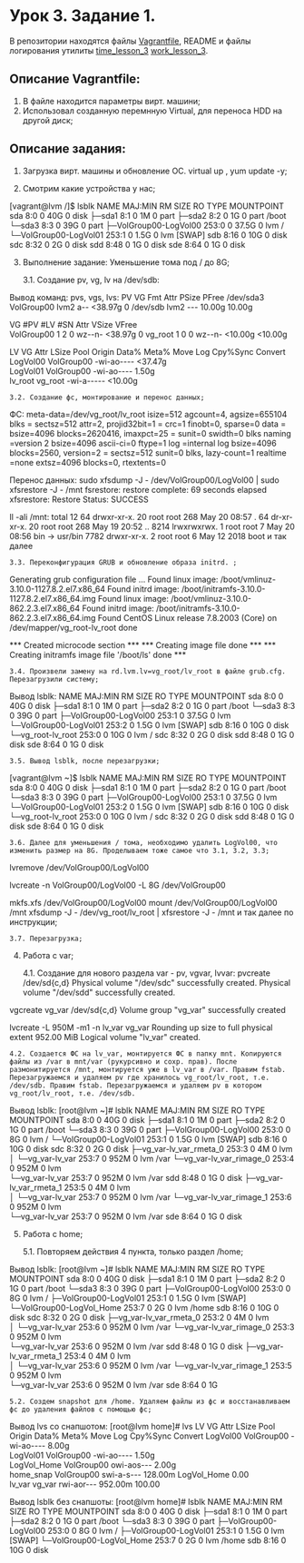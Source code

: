 # Урок 3. Задание 1.
В репозитории находятся файлы [Vagrantfile](Vagrantfile), README и файлы логирования утилиты [time_lesson_3](time_lesson_3) [work_lesson_3](work_lesson_3).

## Описание Vagrantfile:
1. В файле находится параметры вирт. машини;
2. Использовал созданную перемнную Virtual, для переноса HDD на другой диск;

## Описание задания:
1. Загрузка вирт. машины и обновление  ОС. virtual up , yum update -y;

2. Смотрим какие устройства у нас;

[vagrant@lvm /]$ lsblk
NAME                    MAJ:MIN RM  SIZE RO TYPE MOUNTPOINT
sda                       8:0    0   40G  0 disk 
├─sda1                    8:1    0    1M  0 part 
├─sda2                    8:2    0    1G  0 part /boot
└─sda3                    8:3    0   39G  0 part 
  ├─VolGroup00-LogVol00 253:0    0 37.5G  0 lvm  /
  └─VolGroup00-LogVol01 253:1    0  1.5G  0 lvm  [SWAP]
sdb                       8:16   0   10G  0 disk 
sdc                       8:32   0    2G  0 disk 
sdd                       8:48   0    1G  0 disk 
sde                       8:64   0    1G  0 disk

3. Выполнение задание: Уменьшение тома под / до 8G;

	3.1. Создание pv, vg, lv на /dev/sdb:

Вывод команд: pvs, vgs, lvs:
PV         VG         Fmt  Attr PSize   PFree 
  /dev/sda3  VolGroup00 lvm2 a--  <38.97g     0 
  /dev/sdb              lvm2 ---   10.00g 10.00g

VG         #PV #LV #SN Attr   VSize   VFree  
  VolGroup00   1   2   0 wz--n- <38.97g      0 
  vg_root      1   0   0 wz--n- <10.00g <10.00g

LV       VG         Attr       LSize   Pool Origin Data%  Meta%  Move Log Cpy%Sync Convert
  LogVol00 VolGroup00 -wi-ao---- <37.47g                                                    
  LogVol01 VolGroup00 -wi-ao----   1.50g                                                    
  lv_root  vg_root    -wi-a----- <10.00g   
	
	3.2. Создание фс, монтирование и перенос данных;

ФС:
meta-data=/dev/vg_root/lv_root   isize=512    agcount=4, agsize=655104 blks
         =                       sectsz=512   attr=2, projid32bit=1
         =                       crc=1        finobt=0, sparse=0
data     =                       bsize=4096   blocks=2620416, imaxpct=25
         =                       sunit=0      swidth=0 blks
naming   =version 2              bsize=4096   ascii-ci=0 ftype=1
log      =internal log           bsize=4096   blocks=2560, version=2
         =                       sectsz=512   sunit=0 blks, lazy-count=1
realtime =none                   extsz=4096   blocks=0, rtextents=0


Перенос данных:
sudo xfsdump -J - /dev/VolGroup00/LogVol00 | sudo xfsrestore -J - /mnt
fsrestore: restore complete: 69 seconds elapsed
xfsrestore: Restore Status: SUCCESS

ll -ali /mnt:
total 12
      64 drwxr-xr-x. 20 root root  268 May 20 08:57 .
      64 dr-xr-xr-x. 20 root root  268 May 19 20:52 ..
    8214 lrwxrwxrwx.  1 root root    7 May 20 08:56 bin -> usr/bin
    7782 drwxr-xr-x.  2 root root    6 May 12  2018 boot
и так далее

	3.3. Переконфигурация GRUB и обновление образа initrd. ;

Generating grub configuration file ...
Found linux image: /boot/vmlinuz-3.10.0-1127.8.2.el7.x86_64
Found initrd image: /boot/initramfs-3.10.0-1127.8.2.el7.x86_64.img
Found linux image: /boot/vmlinuz-3.10.0-862.2.3.el7.x86_64
Found initrd image: /boot/initramfs-3.10.0-862.2.3.el7.x86_64.img
Found CentOS Linux release 7.8.2003 (Core) on /dev/mapper/vg_root-lv_root
done

*** Created microcode section ***
*** Creating image file done ***
*** Creating initramfs image file '/boot/ls' done ***

	3.4. Произвели замену на rd.lvm.lv=vg_root/lv_root в файле grub.cfg. Перезагрузили систему;

Вывод lsblk:
NAME                    MAJ:MIN RM  SIZE RO TYPE MOUNTPOINT
sda                       8:0    0   40G  0 disk 
├─sda1                    8:1    0    1M  0 part 
├─sda2                    8:2    0    1G  0 part /boot
└─sda3                    8:3    0   39G  0 part 
  ├─VolGroup00-LogVol00 253:1    0 37.5G  0 lvm  
  └─VolGroup00-LogVol01 253:2    0  1.5G  0 lvm  [SWAP]
sdb                       8:16   0   10G  0 disk 
└─vg_root-lv_root       253:0    0   10G  0 lvm  /
sdc                       8:32   0    2G  0 disk 
sdd                       8:48   0    1G  0 disk 
sde                       8:64   0    1G  0 disk 

	3.5. Вывод lsblk, после перезагрузки;

[vagrant@lvm ~]$ lsblk
NAME                    MAJ:MIN RM  SIZE RO TYPE MOUNTPOINT
sda                       8:0    0   40G  0 disk 
├─sda1                    8:1    0    1M  0 part 
├─sda2                    8:2    0    1G  0 part /boot
└─sda3                    8:3    0   39G  0 part 
  ├─VolGroup00-LogVol00 253:1    0 37.5G  0 lvm  
  └─VolGroup00-LogVol01 253:2    0  1.5G  0 lvm  [SWAP]
sdb                       8:16   0   10G  0 disk 
└─vg_root-lv_root       253:0    0   10G  0 lvm  /
sdc                       8:32   0    2G  0 disk 
sdd                       8:48   0    1G  0 disk 
sde                       8:64   0    1G  0 disk 

	3.6. Далее для уменьшения / тома, необходимо удалить LogVol00, что изменить размер на 8G. Проделываем тоже самое что 3.1, 3.2, 3.3;

lvremove /dev/VolGroup00/LogVol00

lvcreate -n VolGroup00/LogVol00 -L 8G /dev/VolGroup00

mkfs.xfs /dev/VolGroup00/LogVol00
mount /dev/VolGroup00/LogVol00 /mnt
xfsdump -J - /dev/vg_root/lv_root | xfsrestore -J - /mnt
и так далее по инструкции;

	3.7. Перезагрузка;

4. Работа с var;

	4.1. Создание для нового раздела var -  pv, vgvar, lvvar:
pvcreate /dev/sd{c,d}
Physical volume "/dev/sdc" successfully created.
Physical volume "/dev/sdd" successfully created.

vgcreate vg_var /dev/sd{c,d}
Volume group "vg_var" successfully created

lvcreate -L 950M -m1 -n lv_var vg_var
Rounding up size to full physical extent 952.00 MiB
Logical volume "lv_var" created.

	4.2. Создается ФС на lv_var, монтируется ФС в папку mnt. Копируются файлы из /var в mnt/var (рукурсивно и сохр. прав). После размонитируется /mnt, монтируется уже в lv_var в /var. Правим fstab. Перезагружаемся и удаляем pv где хранилось vg_root/lv_root, т.е. /dev/sdb. Правим fstab. Перезагружаемся и удаляем pv в котором  vg_root/lv_root, т.е. /dev/sdb.

Вывод lsblk:
[root@lvm ~]# lsblk
NAME                     MAJ:MIN RM  SIZE RO TYPE MOUNTPOINT
sda                        8:0    0   40G  0 disk 
├─sda1                     8:1    0    1M  0 part 
├─sda2                     8:2    0    1G  0 part /boot
└─sda3                     8:3    0   39G  0 part 
  ├─VolGroup00-LogVol00  253:0    0    8G  0 lvm  /
  └─VolGroup00-LogVol01  253:1    0  1.5G  0 lvm  [SWAP]
sdb                        8:16   0   10G  0 disk 
sdc                        8:32   0    2G  0 disk 
├─vg_var-lv_var_rmeta_0  253:3    0    4M  0 lvm  
│ └─vg_var-lv_var        253:7    0  952M  0 lvm  /var
└─vg_var-lv_var_rimage_0 253:4    0  952M  0 lvm  
  └─vg_var-lv_var        253:7    0  952M  0 lvm  /var
sdd                        8:48   0    1G  0 disk 
├─vg_var-lv_var_rmeta_1  253:5    0    4M  0 lvm  
│ └─vg_var-lv_var        253:7    0  952M  0 lvm  /var
└─vg_var-lv_var_rimage_1 253:6    0  952M  0 lvm  
  └─vg_var-lv_var        253:7    0  952M  0 lvm  /var
sde                        8:64   0    1G  0 disk 

5. Работа с home;

	5.1. Повторяем действия 4 пункта, только раздел /home;

Вывод lsblk:
[root@lvm ~]# lsblk
NAME                       MAJ:MIN RM  SIZE RO TYPE MOUNTPOINT
sda                          8:0    0   40G  0 disk 
├─sda1                       8:1    0    1M  0 part 
├─sda2                       8:2    0    1G  0 part /boot
└─sda3                       8:3    0   39G  0 part 
  ├─VolGroup00-LogVol00    253:0    0    8G  0 lvm  /
  ├─VolGroup00-LogVol01    253:1    0  1.5G  0 lvm  [SWAP]
  └─VolGroup00-LogVol_Home 253:7    0    2G  0 lvm  /home
sdb                          8:16   0   10G  0 disk 
sdc                          8:32   0    2G  0 disk 
├─vg_var-lv_var_rmeta_0    253:2    0    4M  0 lvm  
│ └─vg_var-lv_var          253:6    0  952M  0 lvm  /var
└─vg_var-lv_var_rimage_0   253:3    0  952M  0 lvm  
  └─vg_var-lv_var          253:6    0  952M  0 lvm  /var
sdd                          8:48   0    1G  0 disk 
├─vg_var-lv_var_rmeta_1    253:4    0    4M  0 lvm  
│ └─vg_var-lv_var          253:6    0  952M  0 lvm  /var
└─vg_var-lv_var_rimage_1   253:5    0  952M  0 lvm  
  └─vg_var-lv_var          253:6    0  952M  0 lvm  /var
sde                          8:64   0    1G

	5.2. Создем snapshot для /home. Удаляем файлы из фс и восстанавливаем фс до удаления файлов с помощью фс;

Вывод lvs со снапшотом:
[root@lvm home]# lvs
  LV          VG         Attr       LSize   Pool Origin      Data%  Meta%  Move Log Cpy%Sync Convert
  LogVol00    VolGroup00 -wi-ao----   8.00g                                                         
  LogVol01    VolGroup00 -wi-ao----   1.50g                                                         
  LogVol_Home VolGroup00 owi-aos---   2.00g                                                         
  home_snap   VolGroup00 swi-a-s--- 128.00m      LogVol_Home 0.00                                   
  lv_var      vg_var     rwi-aor--- 952.00m                                         100.00

Вывод lsblk без снапшоты:
[root@lvm home]# lsblk
NAME                       MAJ:MIN RM  SIZE RO TYPE MOUNTPOINT
sda                          8:0    0   40G  0 disk 
├─sda1                       8:1    0    1M  0 part 
├─sda2                       8:2    0    1G  0 part /boot
└─sda3                       8:3    0   39G  0 part 
  ├─VolGroup00-LogVol00    253:0    0    8G  0 lvm  /
  ├─VolGroup00-LogVol01    253:1    0  1.5G  0 lvm  [SWAP]
  └─VolGroup00-LogVol_Home 253:7    0    2G  0 lvm  /home
sdb                          8:16   0   10G  0 disk 

 
